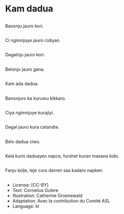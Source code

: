 # Kam dadua

##
Banonju jauro kori.

##
Ci ngimnjuye jauro cidiyan.

##
Dǝgǝlnju jauro kori.

##
Belonju jauro gana.

##
Kam adǝ dadua.

##
Banonjuro ka kuruwu kikkaro.

##
Ciya ngimnjuye kurajiyi.

##
Dǝgǝl jauro kura cǝtandiǝ.

##
Belo dadua ciwo.

##
Kǝla kuris daduayen napce, furshet
kuran masǝna kido.

##
Fanju kolje, leje curo dǝrren saa
kadaro napken.

##
* License: [CC-BY]
* Text: Cornelius Gulere
* Illustration: Catherine Groenewald
* Adaptation: Avec la contribution du Comité ASL
* Language: kr
